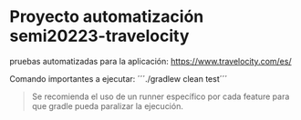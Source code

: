 # Proyecto automatización semi20223-travelocity
pruebas automatizadas para la aplicación: https://www.travelocity.com/es/

Comando importantes a ejecutar:
´´´./gradlew clean test´´´

> Se recomienda el uso de un runner específico por cada feature para que gradle pueda paralizar la ejecución.